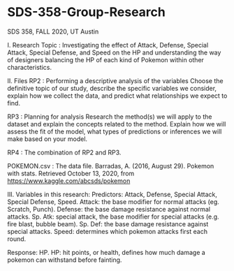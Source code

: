 # SDS-358-Group-Research
SDS 358, FALL 2020, UT Austin

I. Research Topic : Investigating the effect of Attack, Defense, Special Attack, Special Defense, and Speed on the HP and understanding the way of designers balancing the HP of each kind of Pokemon within other characteristics. 

II. Files
RP2 : Performing a descriptive analysis of the variables
Choose the definitive topic of our study, describe the specific variables we consider, explain how we collect the data, and predict what relationships we expect to find. 

RP3 : Planning for analysis
Research the method(s) we will apply to the dataset and explain the concepts related to the method. Explain how we will assess the fit of the model, what types of predictions or inferences we will make based on your model.

RP4 : The combination of RP2 and RP3.

POKEMON.csv : The data file.
Barradas, A. (2016, August 29). Pokemon with stats. Retrieved October 13, 2020, from https://www.kaggle.com/abcsds/pokemon

III. Variables in this research:
Predictors: Attack, Defense, Special Attack, Special Defense, Speed.
Attack: the base modifier for normal attacks (eg. Scratch, Punch).
Defense: the base damage resistance against normal attacks.
Sp. Atk: special attack, the base modifier for special attacks (e.g. fire blast, bubble beam).
Sp. Def: the base damage resistance against special attacks.
Speed: determines which pokemon attacks first each round.

Response: HP.
HP: hit points, or health, defines how much damage a pokemon can withstand before fainting.

